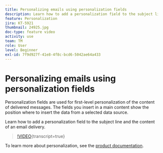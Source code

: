 ```yaml
---
title: Personalizing emails using personalization fields
description: Learn how to add a personalization field to the subject line and the content of an email delivery.
feature: Personalization
jira: KT-5921
thumbnail: 24925.jpg
doc-type: feature video
activity: use
team: TM
role: User
level: Beginner
exl-id: 7f9d927f-41e8-4f8c-bcd6-5042ae64a433
---
```

# Personalizing emails using personalization fields

Personalization fields are used for first-level personalization of the content of delivered messages. The fields you insert in a main content show the position where to insert the data from a selected data source.

Learn how to add a personalization field to the subject line and the content of an email delivery.

>[!VIDEO](https://video.tv.adobe.com/v/24925?quality=12&learn=on){transcript=true}

To learn more about personalization, see the [product documentation](https://experienceleague.adobe.com/docs/campaign-classic/using/sending-messages/personalizing-deliveries/about-personalization.html).
